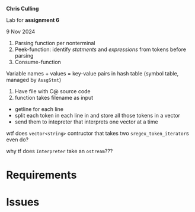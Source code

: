 **Chris Culling**

Lab for **assignment 6**

9 Nov 2024

<!-- Assignment reference and example: https://github.com/Rassou1/CatInterpreter -->

1. Parsing function per nonterminal
2. Peek-function: identify *statments* and *expressions* from tokens before parsing
3. Consume-function

Variable names + values = key-value pairs in hash table (symbol table, managed by `AssgStmt`)

1. Have file with C@ source code
2. function takes filename as input
- getline for each line
- split each token in each line in and store all those tokens in a vector<string>
- send them to intepreter that interprets one vector<string> at a time

wtf does `vector<string>` contructor that takes two `sregex_token_iterator`s even do?

why tf does `Interpreter` take an `ostream`???

# Requirements

# Issues